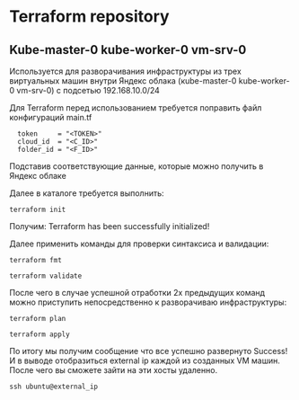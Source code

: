 # Terraform repository

## Kube-master-0 kube-worker-0 vm-srv-0

Используется для разворачивания инфраструктуры из трех виртуальных машин внутри Яндекс облака (кube-master-0 kube-worker-0 vm-srv-0) с подсетью 192.168.10.0/24

Для Terraform перед использованием требуется поправить файл конфигураций main.tf
```
  token     = "<TOKEN>"
  cloud_id  = "<C_ID>"
  folder_id = "<F_ID>"
```
Подставив соответствующие данные, которые можно получить в  Яндекс облаке

Далее в каталоге требуется выполнить: 
```
terraform init
```
Получим:
Terraform has been successfully initialized!

Далее применить команды для проверки синтаксиса и валидации:

```
terraform fmt
```
```
terraform validate
```
После чего в случае успешной отработки 2х предыдущих команд можно приступить непосредственно к разворачиваю инфраструктуры:

```
terraform plan
```
```
terraform apply
```
По итогу мы получим сообщение что все успешно развернуто Success!
И в выводе отобразиться external ip каждой из созданных VM машин. После чего вы сможете зайти на эти хосты удаленно. 

```
ssh ubuntu@external_ip 
```
